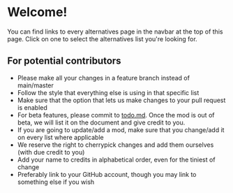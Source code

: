 
# Welcome!

You can find links to every alternatives
page in the navbar at the top of this page.
Click on one to select the alternatives list
you're looking for.

## For potential contributors

* Please make all your changes in a feature branch instead of main/master
* Follow the style that everything else is using in that specific list
* Make sure that the option that lets us make changes to your pull request is enabled
* For beta features, please commit to [todo.md](todo.md). Once the mod is out of beta, we will list it on the document and give credit to you.
* If you are going to update/add a mod, make sure that you change/add it on every list where applicable
* We reserve the right to cherrypick changes and add them ourselves (with due credit to you)
* Add your name to credits in alphabetical order, even for the tiniest of change
* Preferably link to your GitHub account, though you may link to something else if you wish

